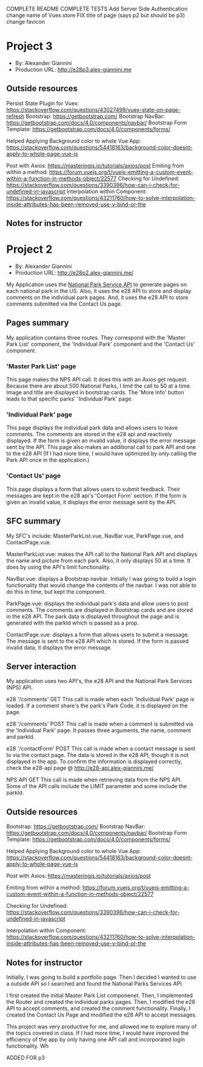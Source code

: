 COMPLETE README
COMPLETE TESTS
Add Server Side Authentication
change name of Vuex.store
FIX title of page (says p2 but should be p3)
change favicon


# Project 3
+ By: Alexander Giannini
+ Production URL: <http://e28p3.alex-giannini.me>

## Outside resources

Persist State Plugin for Vuex: https://stackoverflow.com/questions/43027499/vuex-state-on-page-refresh
Bootstrap: https://getbootstrap.com/
Bootstrap NavBar: https://getbootstrap.com/docs/4.0/components/navbar/
Bootstrap Form Template: https://getbootstrap.com/docs/4.0/components/forms/

Helped Applying Background color to whole Vue App: https://stackoverflow.com/questions/54418163/background-color-doesnt-apply-to-whole-page-vue-js

Post with Axios: https://masteringjs.io/tutorials/axios/post
Emiting from within a method: https://forum.vuejs.org/t/vuejs-emitting-a-custom-event-within-a-function-in-methods-object/22577
Checking for Undefined: https://stackoverflow.com/questions/3390396/how-can-i-check-for-undefined-in-javascript
Interpolation within Component: https://stackoverflow.com/questions/43211760/how-to-solve-interpolation-inside-attributes-has-been-removed-use-v-bind-or-the


## Notes for instructor







# Project 2
+ By: Alexander Giannini
+ Production URL: http://e28p2.alex-giannini.me/

My Application uses the [National Park Service API](nps.gov/subjects/developer/api-documentation.htm) to generate pages on each national park in the US. Also, it uses the e28 API to store and display comments on the individual park pages. And, it uses the e28 API to store comments submitted via the Contact Us page. 

## Pages summary
My application contains three routes. They correspond with the 'Master Park List' component, the 'Individual Park' component and the 'Contact Us' component. 

### 'Master Park List' page
This page makes the NPS API call. It does this with an Axios get request. Because there are about 500 National Parks, I limit the call to 50 at a time. Image and title are displayed in bootstrap cards. The 'More Info' button leads to that specific parks' 'Individual Park' page.

### 'Individual Park' page
This page displays the individual park data and allows users to leave comments. The comments are stored in the e28 api and reactively displayed. If the form is given an invalid value, it displays the error message sent by the API. This page also makes an additional call to park API and one to the e28 API (If I had more time, I would have optimized by only calling the Park API once in the application.)

### 'Contact Us' page
This page displays a form that allows users to submit feedback. Their messages are kept in the e28 api's 'Contact Form' section. If the form is given an invalid value, it displays the error message sent by the API.

## SFC summary
My SFC's include: MasterParkList.vue, NavBar.vue, ParkPage.vue, and ContactPage.vue.  
  
MasterParkList.vue: makes the API call to the National Park API and displays the name and picture from each park. Also, it only displays 50 at a time. It does by using the API's limit functionality.

NavBar.vue: displays a Bootstrap navbar. Initially I was going to build a login functionality that would change the contents of the navbar. I was not able to do this in time, but kept the component. 

ParkPage.vue: displays the individual park's data and allow users to post comments. The comments are displayed in Bootstrap cards and are stored in the e28 API. The park data is displayed throughout the page and is generated with the parkId which is passed as a prop.

ContactPage.vue: displays a form that allows users to submit a message. The message is sent to the e28 API which is stored. If the form is passed invalid data, it displays the error message.


## Server interaction
My application uses two API's, the e28 API and the National Park Services (NPS) API.

e28 '/comments' GET
This call is made when each 'Individual Park' page is loaded. If a comment share's the park's Park Code, it is displayed on the page.

e28 '/comments' POST
This call is made when a comment is submitted via the 'Individual Park' page. It passes three arguments, the name, comment and parkId.

e28 '/contactForm' POST
This call is made when a contact message is sent to via the contact page. The data is stored in the e28 API, though it is not displayed in the app. To confirm the information is displayed correctly, check the e28-api page @ http://e28-api.alex-giannini.me/

NPS API GET
This call is made when retrieving data from the NPS API. Some of the API calls include the LIMIT parameter and some include the parkId.

## Outside resources
Bootstrap: https://getbootstrap.com/
Bootstrap NavBar: https://getbootstrap.com/docs/4.0/components/navbar/
Bootstrap Form Template: https://getbootstrap.com/docs/4.0/components/forms/

Helped Applying Background color to whole Vue App: https://stackoverflow.com/questions/54418163/background-color-doesnt-apply-to-whole-page-vue-js

Post with Axios: https://masteringjs.io/tutorials/axios/post

Emiting from within a method: https://forum.vuejs.org/t/vuejs-emitting-a-custom-event-within-a-function-in-methods-object/22577

Checking for Undefined: https://stackoverflow.com/questions/3390396/how-can-i-check-for-undefined-in-javascript

Interpolation within Component: https://stackoverflow.com/questions/43211760/how-to-solve-interpolation-inside-attributes-has-been-removed-use-v-bind-or-the

## Notes for instructor
Initially, I was going to build a portfolio page. Then I decided I wanted to use a outside API so I searched and found the National Parks Services API.

I first created the initial Master Park List componenet. Then, I implemented the Router and created the individual parks pages. Then, I modified the e28 API to accept comments, and created the comment functionality. Finally, I created the Contact Us Page and modified the e28 API to accept messages.

This project was very productive for me, and allowed me to explore many of the topics covered in class. If I had more time, I would have improved the efficiency of the app by only having one API call and incorporated login functionality. Wh








ADDED FOR p3
